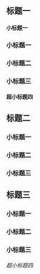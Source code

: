 ## 标题一
#### 小标题一
### 小标题一
### 小标题二
### 小标题三
#### 超小标题四
## 标题二
### 小标题一
### 小标题二
### 小标题三
## 标题三
### 小标题一
### 小标题二
### 小标题三
###### 超小标题四